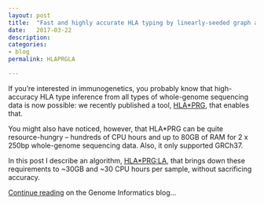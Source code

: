 ```yaml
---
layout: post
title:  "Fast and highly accurate HLA typing by linearly-seeded graph alignment"
date:   2017-03-22
description: 
categories:
- blog
permalink: HLAPRGLA

---
```


If you’re interested in immunogenetics, you probably know that high-accuracy HLA type inference from all types of whole-genome sequencing data is now possible: we recently published a tool, [HLA\*PRG](http://journals.plos.org/ploscompbiol/article?id=10.1371/journal.pcbi.1005151), that enables that.

You might also have noticed, however, that HLA*PRG can be quite resource-hungry – hundreds of CPU hours and up to 80GB of RAM for 2 x 250bp whole-genome sequencing data. Also, it only supported GRCh37.

In this post I describe an algorithm, [HLA\*PRG:LA](https://github.com/AlexanderDilthey/HLA-PRG-LA), that brings down these requirements to ~30GB and ~30 CPU hours per sample, without sacrificing accuracy.

[Continue reading](https://genomeinformatics.github.io/HLA-PRG-LA/) on the Genome Informatics blog...
